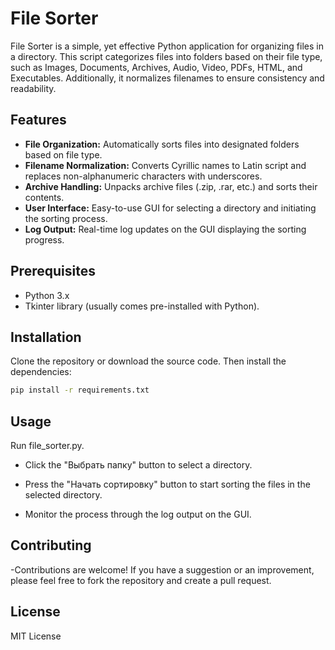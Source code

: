 # File Sorter

File Sorter is a simple, yet effective Python application for organizing files in a directory. This script categorizes files into folders based on their file type, such as Images, Documents, Archives, Audio, Video, PDFs, HTML, and Executables. Additionally, it normalizes filenames to ensure consistency and readability.

## Features

- **File Organization:** Automatically sorts files into designated folders based on file type.
- **Filename Normalization:** Converts Cyrillic names to Latin script and replaces non-alphanumeric characters with underscores.
- **Archive Handling:** Unpacks archive files (.zip, .rar, etc.) and sorts their contents.
- **User Interface:** Easy-to-use GUI for selecting a directory and initiating the sorting process.
- **Log Output:** Real-time log updates on the GUI displaying the sorting progress.

## Prerequisites

- Python 3.x
- Tkinter library (usually comes pre-installed with Python).

## Installation

Clone the repository or download the source code. Then install the dependencies:

```bash
pip install -r requirements.txt
```

## Usage
Run file_sorter.py.

- Click the "Выбрать папку" button to select a directory.
- Press the "Начать сортировку" button to start sorting the files in the selected directory.

- Monitor the process through the log output on the GUI.

## Contributing

-Contributions are welcome! If you have a suggestion or an improvement, please feel free to fork the repository and create a pull request.

## License

MIT License